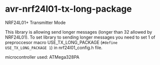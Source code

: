 # avr-nrf24l01-tx-long-package

NRF24L01+ Transmitter Mode 

This library is allowing send longer messages (longer than 32 allowed by NRF24L01). 
To set library to sending longer messages you need to set 1 of preproccesor macro USE_TX_LONG_PACKAGE (`#define USE_TX_LONG_PACKAGE 1`) in nrf24l01_config.h file. 

microcontroller used: ATMega328PA

